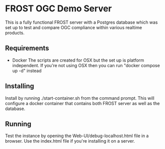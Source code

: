 # FROST OGC Demo Server
This is a fully functional FROST server with a Postgres database which was set up to test and compare OGC compliance within various realtime products. 

## Requirements
* Docker
The scripts are created for OSX but the set up is platform independent. If you're not using OSX then you can run "docker compose up -d" instead

## Installing
Install by running ./start-container.sh from the command prompt. This will configure a docker container that contains both FROST server as well as the database. 

## Running
Test the instance by opening the Web-UI/debug-localhost.html file in a browser. Use the index.html file if you're installing it on a server.
